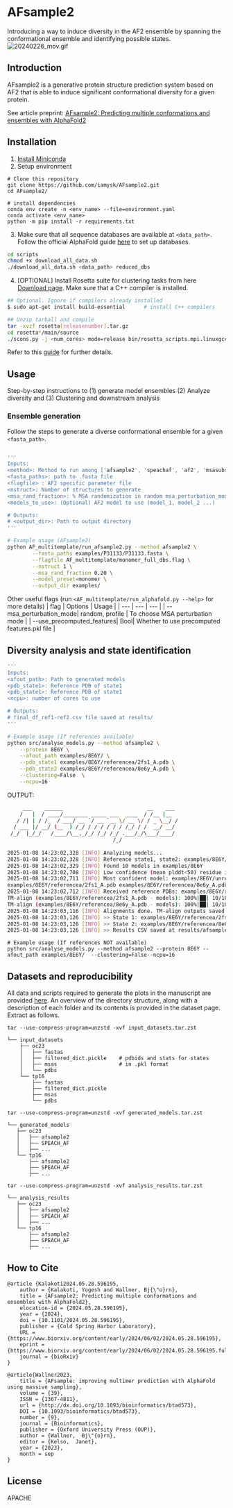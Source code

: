 # AFsample2
Introducing a way to induce diversity in the AF2 ensemble by spanning the conformational ensemble and identifying possible states.
![20240226_mov.gif](20240226_mov.gif)

## Introduction

AFsample2 is a generative protein structure prediction system based on AF2 that is able to induce significant conformational diversity for a given protein.

See article preprint:
[AFsample2: Predicting multiple conformations and ensembles with AlphaFold2](https://www.biorxiv.org/content/10.1101/2024.05.28.596195v1)


## Installation

1. [Install Miniconda](https://docs.anaconda.com/free/miniconda/miniconda-install/)
2. Setup environment

```
# Clone this repository
git clone https://github.com/iamysk/AFsample2.git
cd AFsample2/

# install dependencies
conda env create -n <env_name> --file=environment.yaml
conda activate <env_name>
python -m pip install -r requirements.txt
```
3. Make sure that all sequence databases are available at ```<data_path>```. Follow the official AlphaFold guide [here](https://github.com/google-deepmind/alphafold) to set up databases. 
```bash
cd scripts
chmod +x download_all_data.sh
./download_all_data.sh <data_path> reduced_dbs
```

4. [OPTIONAL] Install Rosetta suite for clustering tasks from here [Download page](https://rosettacommons.org/software/download/). Make sure that a C++ compiler is installed. 

```bash
## Optional. Ignore if compilers already installed
$ sudo apt-get install build-essential      # install C++ compilers

## Unzip tarball and compile
tar -xvzf rosetta[releasenumber].tar.gz
cd rosetta*/main/source
./scons.py -j <num_cores> mode=release bin/rosetta_scripts.mpi.linuxgccrelease       # Significiantly fast with multithreading
```
Refer to this [guide](https://new.rosettacommons.org/demos/latest/tutorials/install_build/install_build#installing-rosetta) for further details.

## Usage

Step-by-step instructions to (1) generate model ensembles (2) Analyze diversity and (3) Clustering and downstream analysis

### Ensemble generation
Follow the steps to generate a diverse conformational ensemble for a given ```<fasta_path>```. 
```bash

'''
Inputs: 
<method>: Method to run among ['afsample2', 'speachaf', 'af2', 'msasubsampling']
<fasta_paths>: path to .fasta file
<flagfile> : AF2 specific parameter file
<nstruct>: Number of structures to generate
<msa_rand_fraction>: % MSA randomization in random msa_perturbation_mode
<models_to_use>: (Optional) AF2 model to use (model_1, model_2 ...)

# Outputs:
# <output_dir>: Path to output directory
'''

# Example usage (AFsample2)
python AF_multitemplate/run_afsample2.py --method afsample2 \
		--fasta_paths examples/P31133/P31133.fasta \
		--flagfile AF_multitemplate/monomer_full_dbs.flag \
		--nstruct 1 \
		--msa_rand_fraction 0.20 \
		--model_preset=monomer \
		--output_dir examples/	

```
Other useful flags (run ```<AF_multitemplate/run_alphafold.py --help>``` for more details)
| flag | Options | Usage |
| --- | --- | --- |
| --msa_perturbation_mode| random, profile | To choose MSA perturbation mode |
| --use_precomputed_features| Bool| Whether to use precomputed features.pkl file |

## Diversity analysis and state identification
```bash
'''
Inputs: 
<afout_path>: Path to generated models
<pdb_state1>: Reference PDB of state1
<pdb_state1>: Reference PDB of state1
<ncpu>: number of cores to use

# Outputs:
# final_df_ref1-ref2.csv file saved at results/
'''

# Example usage (If references available)
python src/analyse_models.py --method afsample2 \
	--protein 8E6Y \
	--afout_path examples/8E6Y/ \
	--pdb_state1 examples/8E6Y/referencea/2fs1_A.pdb \
	--pdb_state2 examples/8E6Y/referencea/8e6y_A.pdb \
	--clustering=False	\
	--ncpu=16
```

OUTPUT:
```bash
     ___    ______                           __    ___ 
    /   |  / ____/________ _____ ___  ____  / /__ |__ 
   / /| | / /_  / ___/ __ `/ __ `__ \/ __ \/ / _ \__/ /
  / ___ |/ __/ (__  ) /_/ / / / / / / /_/ / /  __/ __/ 
 /_/  |_/_/   /____/\__,_/_/ /_/ /_/ .___/_/\___/____/ 
                                  /_/                  
     
2025-01-08 14:23:02,328 [INFO] Analyzing models...
2025-01-08 14:23:02,328 [INFO] Reference state1, state2: examples/8E6Y/referencea/2fs1_A.pdb, examples/8E6Y/referencea/8e6y_A.pdb
2025-01-08 14:23:02,329 [INFO] Found 10 models in examples/8E6Y
2025-01-08 14:23:02,708 [INFO] Low confidence (mean plddt<50) residue indices: []
2025-01-08 14:23:02,711 [INFO] Most confident model: examples/8E6Y/unrelaxed_model_1_pred_4_dropout.pdb, Confidence: 86.42021052631578
examples/8E6Y/referencea/2fs1_A.pdb examples/8E6Y/referencea/8e6y_A.pdb
2025-01-08 14:23:02,712 [INFO] Received reference PDBs: examples/8E6Y/referencea/2fs1_A.pdb, examples/8E6Y/referencea/8e6y_A.pdb
TM-align (examples/8E6Y/referencea/2fs1_A.pdb - models): 100%|██| 10/10 [00:00<00:00, 245280.94it/s]
TM-align (examples/8E6Y/referencea/8e6y_A.pdb - models): 100%|██| 10/10 [00:00<00:00, 170500.16it/s]
2025-01-08 14:23:03,116 [INFO] Alignments done. TM-align outputs saved at examples/8E6Y
2025-01-08 14:23:03,126 [INFO] >> State 1: examples/8E6Y/referencea/2fs1_A.pdb
2025-01-08 14:23:03,126 [INFO] >> State 2: examples/8E6Y/referencea/8e6y_A.pdb
2025-01-08 14:23:03,126 [INFO] >> Results CSV saved at results/afsample2/final_df_8E6Y_s1-s2.csv
```

```
# Example usage (If references NOT available)
python src/analyse_models.py --method afsample2 --protein 8E6Y --afout_path examples/8E6Y/  --clustering=False--ncpu=16   
```

## Datasets and reproducibility

All data and scripts required to generate the plots in the manuscript are provided [here](https://zenodo.org/records/14534088?preview=1&token=eyJhbGciOiJIUzUxMiJ9.eyJpZCI6IjY0MGY1OThlLWIxN2QtNDNmNy05NGE0LTg1NWFiYzE3MTIyNSIsImRhdGEiOnt9LCJyYW5kb20iOiI4NmY5MDU5NjQ3MWQyZmFlZWE1ZWFlYmIwYjRjMGE0ZSJ9.G0VvOWpri5ehL2BephKUC0F0FoSnVuxCUalJtIPeQVkVCAnVnip6Ob89uJchmwYMpKizpAB-v30zVCTie59rww). An overview of the directory structure, along with a description of each folder and its contents is provided in the dataset page. Extract as follows.

```
tar --use-compress-program=unzstd -xvf input_datasets.tar.zst

└── input_datasets
    ├── oc23
    │   ├── fastas					
    │   ├── filtered_dict.pickle	# pdbids and stats for states
    │   ├── msas					# in .pkl format
    │   └── pdbs	
    └── tp16
        ├── fastas
        ├── filtered_dict.pickle
        ├── msas
        └── pdbs

tar --use-compress-program=unzstd -xvf generated_models.tar.zst

└── generated_models
   ├── oc23
   │   ├── afsample2
   │   ├── SPEACH_AF
   │   ├── ...
   └── tp16
       ├── afsample2
       ├── SPEACH_AF
       ├── ...

tar --use-compress-program=unzstd -xvf analysis_results.tar.zst

└── analysis_results
   ├── oc23
   │   ├── afsample2
   │   ├── SPEACH_AF
   │   ├── ...
   └── tp16
       ├── afsample2
       ├── SPEACH_AF
       ├── ...
```

## How to Cite
```
@article {Kalakoti2024.05.28.596195,
	author = {Kalakoti, Yogesh and Wallner, Bj{\"o}rn},
	title = {AFsample2: Predicting multiple conformations and ensembles with AlphaFold2},
	elocation-id = {2024.05.28.596195},
	year = {2024},
	doi = {10.1101/2024.05.28.596195},
	publisher = {Cold Spring Harbor Laboratory},
	URL = {https://www.biorxiv.org/content/early/2024/06/02/2024.05.28.596195},
	eprint = {https://www.biorxiv.org/content/early/2024/06/02/2024.05.28.596195.full.pdf},
	journal = {bioRxiv}
}

@article{Wallner2023,
	title = {AFsample: improving multimer prediction with AlphaFold using massive sampling},
	volume = {39},
	ISSN = {1367-4811},
	url = {http://dx.doi.org/10.1093/bioinformatics/btad573},
	DOI = {10.1093/bioinformatics/btad573},
	number = {9},
	journal = {Bioinformatics},
	publisher = {Oxford University Press (OUP)},
	author = {Wallner,  Bj\"{o}rn},
	editor = {Kelso,  Janet},
	year = {2023},
	month = sep 
}
```

## License

APACHE

